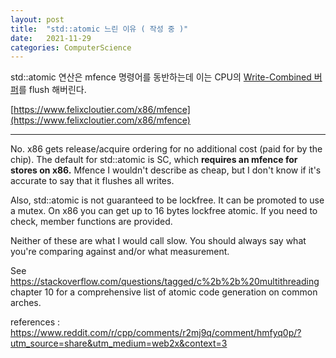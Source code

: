```yaml
---
layout: post
title:  "std::atomic 느린 이유 ( 작성 중 )"
date:   2021-11-29
categories: ComputerScience
---
```


std::atomic 연산은 mfence 명령어를 동반하는데 이는 CPU의 [Write-Combined 버퍼](https://sungjjinkang.github.io/computerscience/2021/09/28/nonTemporalMemoryHint.html)를 flush 해버린다.         

[https://www.felixcloutier.com/x86/mfence](https://www.felixcloutier.com/x86/mfence)         

-----------------------

No. x86 gets release/acquire ordering for no additional cost (paid for by the chip). The default for std::atomic is SC, which **requires an mfence for stores on x86.** Mfence I wouldn't describe as cheap, but I don't know if it's accurate to say that it flushes all writes.

Also, std::atomic is not guaranteed to be lockfree. It can be promoted to use a mutex. On x86 you can get up to 16 bytes lockfree atomic. If you need to check, member functions are provided.

Neither of these are what I would call slow. You should always say what you're comparing against and/or what measurement.

See https://stackoverflow.com/questions/tagged/c%2b%2b%20multithreading chapter 10 for a comprehensive list of atomic code generation on common arches.

references : https://www.reddit.com/r/cpp/comments/r2mj9q/comment/hmfyq0p/?utm_source=share&utm_medium=web2x&context=3
